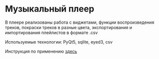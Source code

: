 <h1>Музыкальный плеер</h1>
<p>В плеере реализованы работа с виджетами, функции воспроизведения треков, покраски треков в разные цвета, экспортирования и импортирования плейлистов в формате .csv</p>
<p>Используемые технологии: PyQt5, sqlite, eyed3, csv</p>
<p>Инструкция по применению <a href="https://www.youtube.com/watch?v=dQw4w9WgXcQ">здесь</a></p>
<p></p>